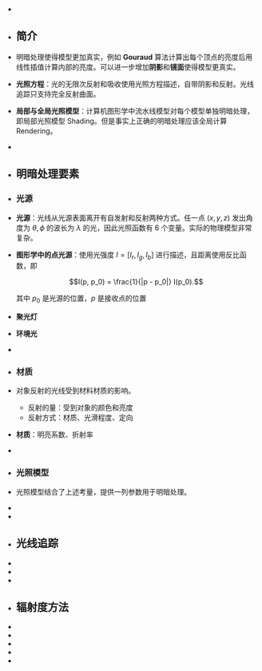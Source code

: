 -
- ## 简介
- 明暗处理使得模型更加真实，例如 **Gouraud** 算法计算出每个顶点的亮度后用线性插值计算内部的亮度。可以进一步增加**阴影**和**镜面**使得模型更真实。
- **光照方程**：光的无限次反射和吸收使用光照方程描述，自带阴影和反射。光线追踪只支持完全反射曲面。
- **局部与全局光照模型**：计算机图形学中流水线模型对每个模型单独明暗处理，即局部光照模型 Shading。但是事实上正确的明暗处理应该全局计算 Rendering。
-
- ## 明暗处理要素
- ### 光源
- **光源**：光线从光源表面离开有自发射和反射两种方式。任一点 $(x,y,z)$ 发出角度为 $\theta, \phi$ 的波长为 $\lambda$ 的光，因此光照函数有 $6$ 个变量。实际的物理模型非常复杂。
- **图形学中的点光源**：使用光强度 $I = [I_r, I_g, I_b]$ 进行描述，且距离使用反比函数，即
  
  $$I(p, p_0) = \frac{1}{|p - p_0|} I(p_0).$$
  
  其中 $p_0$ 是光源的位置，$p$ 是接收点的位置
- **聚光灯**
- **环境光**
-
- ### 材质
- 对象反射的光线受到材料材质的影响。
	- 反射的量：受到对象的颜色和亮度
	- 反射方式：材质、光滑程度、定向
- **材质**：明亮系数、折射率
-
- ### 光照模型
- 光照模型结合了上述考量，提供一列参数用于明暗处理。
-
-
- ## 光线追踪
-
-
-
- ## 辐射度方法
-
-
-
-
-
